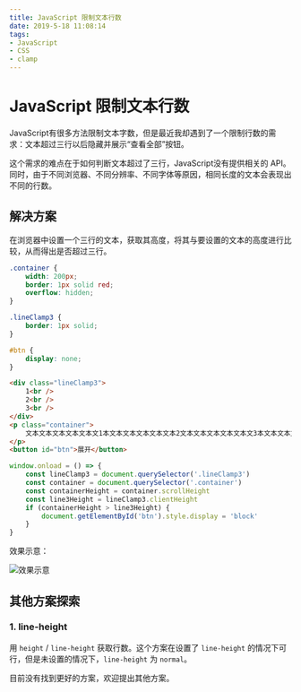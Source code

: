 ```yaml
---
title: JavaScript 限制文本行数
date: 2019-5-18 11:08:14
tags:
- JavaScript
- CSS
- clamp
---
```


# JavaScript 限制文本行数

JavaScript有很多方法限制文本字数，但是最近我却遇到了一个限制行数的需求：文本超过三行以后隐藏并展示“查看全部”按钮。

这个需求的难点在于如何判断文本超过了三行，JavaScript没有提供相关的 API。同时，由于不同浏览器、不同分辨率、不同字体等原因，相同长度的文本会表现出不同的行数。

## 解决方案

在浏览器中设置一个三行的文本，获取其高度，将其与要设置的文本的高度进行比较，从而得出是否超过三行。

```CSS
.container {
    width: 200px;
    border: 1px solid red;
    overflow: hidden;
}

.lineClamp3 {
    border: 1px solid;
}

#btn {
    display: none;
}
```

```HTML
<div class="lineClamp3">
    1<br />
    2<br />
    3<br />
</div>
<p class="container">
    文本文本文本文本文本文1本文本文本文本文本文本2文本文本文本文本文本文3本文本文本文本
</p>
<button id="btn">展开</button>
```

```JavaScript
window.onload = () => {
    const lineClamp3 = document.querySelector('.lineClamp3')
    const container = document.querySelector('.container')
    const containerHeight = container.scrollHeight
    const line3Height = lineClamp3.clientHeight
    if (containerHeight > line3Height) {
        document.getElementById('btn').style.display = 'block'
    }
}
```

效果示意：

![效果示意](https://s2.ax1x.com/2019/05/18/EOmgWF.png)

## 其他方案探索

### 1. line-height

用 `height` / `line-height` 获取行数。这个方案在设置了 `line-height` 的情况下可行，但是未设置的情况下，`line-height` 为 `normal`。

目前没有找到更好的方案，欢迎提出其他方案。